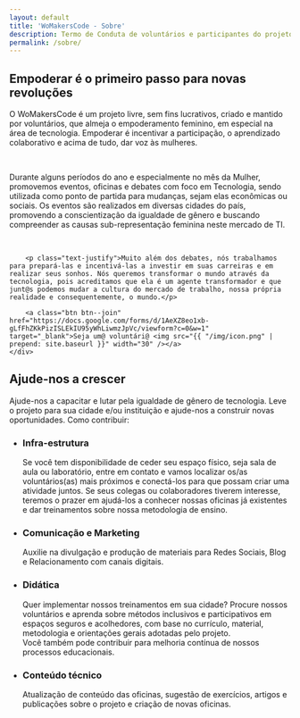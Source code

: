 ```yaml
---
layout: default
title: 'WoMakersCode - Sobre'
description: Termo de Conduta de voluntários e participantes do projeto WoMakersCode, válido em todos os locais em que o projeto for implementado.
permalink: /sobre/
---
```


<section class="overview">
    <div class="container">
        <h1>Empoderar é o primeiro passo para novas revoluções</h1>
        <p class="text-justify">O WoMakersCode é um projeto livre, sem fins lucrativos, criado e mantido por voluntários, que almeja o empoderamento feminino, em especial na área de tecnologia. Empoderar é incentivar a participação, o aprendizado colaborativo e acima de tudo, dar voz às mulheres.</p><br/>
        <p class="text-justify">Durante alguns períodos do ano e especialmente no mês da Mulher, promovemos eventos, oficinas e debates com foco em Tecnologia, sendo utilizada como ponto de partida para mudanças, sejam elas econômicas ou sociais. Os eventos são realizados em diversas cidades do país, promovendo a conscientização da igualdade de gênero e buscando compreender as causas sub-representação feminina neste mercado de TI.</p><br/>

        <p class="text-justify">Muito além dos debates, nós trabalhamos para prepará-las e incentivá-las a investir em suas carreiras e em realizar seus sonhos. Nós queremos transformar o mundo através da tecnologia, pois acreditamos que ela é um agente transformador e que junt@s podemos mudar a cultura do mercado de trabalho, nossa própria realidade e consequentemente, o mundo.</p>

        <a class="btn btn--join" href="https://docs.google.com/forms/d/1AeXZ8eo1xb-gLfFhZKkPizISLEkIU95yWhLiwmzJpVc/viewform?c=0&w=1" target="_blank">Seja um@ voluntári@ <img src="{{ "/img/icon.png" | prepend: site.baseurl }}" width="30" /></a>
    </div>
</section>

<section class="feature greybg feature--core">
    <div class="container">
        <h2>Ajude-nos a crescer</h2>
        <p>Ajude-nos a capacitar e lutar pela igualdade de gênero de tecnologia. Leve o projeto para sua cidade e/ou instituição e ajude-nos a construir novas oportunidades. Como contribuir:</p>
        <div>
            <ul>
                <li>
                    <h3>Infra-estrutura</h3>
                    <p class="text-justify">Se você tem disponibilidade de ceder seu espaço físico, seja sala de aula ou laboratório, entre em contato e vamos localizar os/as voluntários(as) mais próximos e conectá-los para que possam criar uma atividade juntos. Se seus colegas ou colaboradores tiverem interesse, teremos o prazer em ajudá-los a conhecer nossas oficinas já existentes e dar treinamentos sobre nossa metodologia de ensino.</p>
                </li>
                <li>
                    <h3 class="text-justify">Comunicação e Marketing</h3>
                    <p class="text-justify">Auxilie na divulgação e produção de materiais para Redes Sociais, Blog e Relacionamento com canais digitais.</p>
                </li>
            </ul>
        </div>
        <div>
            <ul>
              <li>
                  <h3>Didática</h3>
                  <p class="text-justify">
                    Quer implementar nossos treinamentos em sua cidade? Procure nossos voluntários e aprenda sobre métodos inclusivos e participativos em espaços seguros e acolhedores, com base no currículo, material, metodologia e orientações gerais adotadas pelo projeto. <br/>Você também pode contribuir para melhoria contínua de nossos processos educacionais.</p>
              </li>
              <li>
                  <h3>Conteúdo técnico</h3>
                  <p class="text-justify">Atualização de conteúdo das oficinas, sugestão de exercícios, artigos e publicações sobre o projeto e criação de novas oficinas.</p>
              </li>
            </ul>
        </div>
    </div>
</section>
